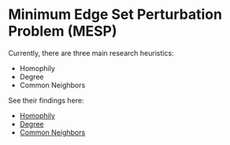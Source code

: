 # Minimum Edge Set Perturbation Problem (MESP)

Currently, there are three main research heuristics:
- Homophily
- Degree
- Common Neighbors

See their findings here:
- [Homophily](https://github.com/wrcorcoran/minimum-edge-set-perturbation/blob/main/homophily/experiments/FINDINGS.md)
- [Degree](https://github.com/wrcorcoran/minimum-edge-set-perturbation/blob/main/degree/experiments/FINDINGS.md)
- [Common Neighbors](https://github.com/wrcorcoran/minimum-edge-set-perturbation/blob/main/common-neighbors/experiments/FINDINGS.md)
